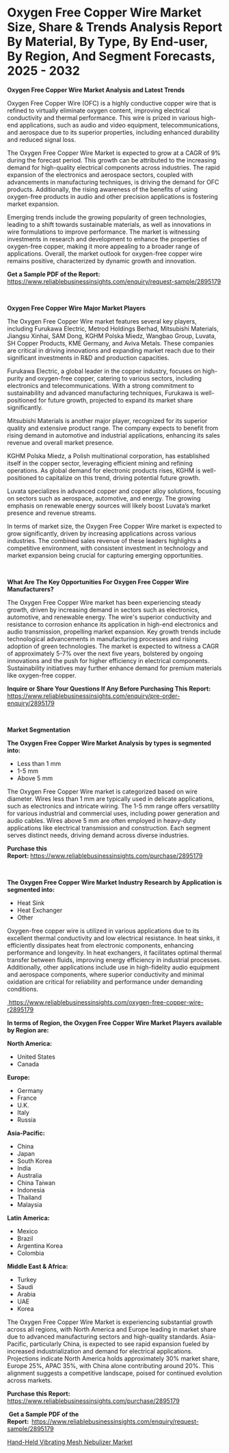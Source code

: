 <p><h1>Oxygen Free Copper Wire Market Size, Share & Trends Analysis Report By Material, By Type, By End-user, By Region, And Segment Forecasts, 2025 - 2032</h1></p><p><strong>Oxygen Free Copper Wire Market Analysis and Latest Trends</strong></p>
<p><p>Oxygen Free Copper Wire (OFC) is a highly conductive copper wire that is refined to virtually eliminate oxygen content, improving electrical conductivity and thermal performance. This wire is prized in various high-end applications, such as audio and video equipment, telecommunications, and aerospace due to its superior properties, including enhanced durability and reduced signal loss.</p><p>The Oxygen Free Copper Wire Market is expected to grow at a CAGR of 9% during the forecast period. This growth can be attributed to the increasing demand for high-quality electrical components across industries. The rapid expansion of the electronics and aerospace sectors, coupled with advancements in manufacturing techniques, is driving the demand for OFC products. Additionally, the rising awareness of the benefits of using oxygen-free products in audio and other precision applications is fostering market expansion.</p><p>Emerging trends include the growing popularity of green technologies, leading to a shift towards sustainable materials, as well as innovations in wire formulations to improve performance. The market is witnessing investments in research and development to enhance the properties of oxygen-free copper, making it more appealing to a broader range of applications. Overall, the market outlook for oxygen-free copper wire remains positive, characterized by dynamic growth and innovation.</p></p>
<p><strong>Get a Sample PDF of the Report:&nbsp;</strong> <a href="https://www.reliablebusinessinsights.com/enquiry/request-sample/2895179?utm_campaign=3278&utm_medium=2&utm_source=Github&utm_content=ia&utm_term=15032025&utm_id=oxygen-free-copper-wire">https://www.reliablebusinessinsights.com/enquiry/request-sample/2895179</a></p>
<p>&nbsp;</p>
<p><strong>Oxygen Free Copper Wire Major Market Players</strong></p>
<p><p>The Oxygen Free Copper Wire market features several key players, including Furukawa Electric, Metrod Holdings Berhad, Mitsubishi Materials, Jiangsu Xinhai, SAM Dong, KGHM Polska Miedz, Wangbao Group, Luvata, SH Copper Products, KME Germany, and Aviva Metals. These companies are critical in driving innovations and expanding market reach due to their significant investments in R&D and production capacities.</p><p>Furukawa Electric, a global leader in the copper industry, focuses on high-purity and oxygen-free copper, catering to various sectors, including electronics and telecommunications. With a strong commitment to sustainability and advanced manufacturing techniques, Furukawa is well-positioned for future growth, projected to expand its market share significantly.</p><p>Mitsubishi Materials is another major player, recognized for its superior quality and extensive product range. The company expects to benefit from rising demand in automotive and industrial applications, enhancing its sales revenue and overall market presence.</p><p>KGHM Polska Miedz, a Polish multinational corporation, has established itself in the copper sector, leveraging efficient mining and refining operations. As global demand for electronic products rises, KGHM is well-positioned to capitalize on this trend, driving potential future growth.</p><p>Luvata specializes in advanced copper and copper alloy solutions, focusing on sectors such as aerospace, automotive, and energy. The growing emphasis on renewable energy sources will likely boost Luvata’s market presence and revenue streams.</p><p>In terms of market size, the Oxygen Free Copper Wire market is expected to grow significantly, driven by increasing applications across various industries. The combined sales revenue of these leaders highlights a competitive environment, with consistent investment in technology and market expansion being crucial for capturing emerging opportunities.</p></p>
<p>&nbsp;</p>
<p><strong>What Are The Key Opportunities For Oxygen Free Copper Wire Manufacturers?</strong></p>
<p><p>The Oxygen Free Copper Wire market has been experiencing steady growth, driven by increasing demand in sectors such as electronics, automotive, and renewable energy. The wire's superior conductivity and resistance to corrosion enhance its application in high-end electronics and audio transmission, propelling market expansion. Key growth trends include technological advancements in manufacturing processes and rising adoption of green technologies. The market is expected to witness a CAGR of approximately 5-7% over the next five years, bolstered by ongoing innovations and the push for higher efficiency in electrical components. Sustainability initiatives may further enhance demand for premium materials like oxygen-free copper.</p></p>
<p><strong>Inquire or Share Your Questions If Any Before Purchasing This Report:</strong> <a href="https://www.reliablebusinessinsights.com/enquiry/pre-order-enquiry/2895179?utm_campaign=3278&utm_medium=2&utm_source=Github&utm_content=ia&utm_term=15032025&utm_id=oxygen-free-copper-wire">https://www.reliablebusinessinsights.com/enquiry/pre-order-enquiry/2895179</a></p>
<p>&nbsp;</p>
<p><strong>Market Segmentation</strong></p>
<p><strong>The Oxygen Free Copper Wire Market Analysis by types is segmented into:</strong></p>
<p><ul><li>Less than 1 mm</li><li>1-5 mm</li><li>Above 5 mm</li></ul></p>
<p><p>The Oxygen Free Copper Wire market is categorized based on wire diameter. Wires less than 1 mm are typically used in delicate applications, such as electronics and intricate wiring. The 1-5 mm range offers versatility for various industrial and commercial uses, including power generation and audio cables. Wires above 5 mm are often employed in heavy-duty applications like electrical transmission and construction. Each segment serves distinct needs, driving demand across diverse industries.</p></p>
<p><strong>Purchase this Report:&nbsp;</strong><a href="https://www.reliablebusinessinsights.com/purchase/2895179?utm_campaign=3278&utm_medium=2&utm_source=Github&utm_content=ia&utm_term=15032025&utm_id=oxygen-free-copper-wire">https://www.reliablebusinessinsights.com/purchase/2895179</a></p>
<p>&nbsp;</p>
<p><strong>The Oxygen Free Copper Wire Market Industry Research by Application is segmented into:</strong></p>
<p><ul><li>Heat Sink</li><li>Heat Exchanger</li><li>Other</li></ul></p>
<p><p>Oxygen-free copper wire is utilized in various applications due to its excellent thermal conductivity and low electrical resistance. In heat sinks, it efficiently dissipates heat from electronic components, enhancing performance and longevity. In heat exchangers, it facilitates optimal thermal transfer between fluids, improving energy efficiency in industrial processes. Additionally, other applications include use in high-fidelity audio equipment and aerospace components, where superior conductivity and minimal oxidation are critical for reliability and performance under demanding conditions.</p></p>
<p><a href="https://www.reliablebusinessinsights.com/oxygen-free-copper-wire-r2895179?utm_campaign=3278&utm_medium=2&utm_source=Github&utm_content=ia&utm_term=15032025&utm_id=oxygen-free-copper-wire">&nbsp;https://www.reliablebusinessinsights.com/oxygen-free-copper-wire-r2895179</a></p>
<p><strong>In terms of Region, the Oxygen Free Copper Wire Market Players available by Region are:</strong></p>
<p>
    <p> <strong> North America: </strong>
        <ul>
            <li>United States</li>
            <li>Canada</li>
        </ul>
        </p> 
    <p> <strong> Europe: </strong>
        <ul>
            <li>Germany</li>
            <li>France</li>
            <li>U.K.</li>
            <li>Italy</li>
            <li>Russia</li>
        </ul>
        </p> 
    <p> <strong> Asia-Pacific: </strong>
        <ul>
            <li>China</li>
            <li>Japan</li>
            <li>South Korea</li>
            <li>India</li>
            <li>Australia</li>
            <li>China Taiwan</li>
            <li>Indonesia</li>
            <li>Thailand</li>
            <li>Malaysia</li>
        </ul>
        </p> 
    <p> <strong> Latin America: </strong>
        <ul>
            <li>Mexico</li>
            <li>Brazil</li>
            <li>Argentina Korea</li>
            <li>Colombia</li>
        </ul>
        </p> 
    <p> <strong> Middle East & Africa: </strong>
        <ul>
            <li>Turkey</li>
            <li>Saudi</li>
            <li>Arabia</li>
            <li>UAE</li>
            <li>Korea</li>
        </ul>
    </p>
    </p>
<p><p>The Oxygen Free Copper Wire Market is experiencing substantial growth across all regions, with North America and Europe leading in market share due to advanced manufacturing sectors and high-quality standards. Asia-Pacific, particularly China, is expected to see rapid expansion fueled by increased industrialization and demand for electrical applications. Projections indicate North America holds approximately 30% market share, Europe 25%, APAC 35%, with China alone contributing around 20%. This alignment suggests a competitive landscape, poised for continued evolution across markets.</p></p>
<p><strong>Purchase this Report: </strong><a href="https://www.reliablebusinessinsights.com/purchase/2895179?utm_campaign=3278&utm_medium=2&utm_source=Github&utm_content=ia&utm_term=15032025&utm_id=oxygen-free-copper-wire">https://www.reliablebusinessinsights.com/purchase/2895179</a></p>
<p>&nbsp;<strong>Get a Sample PDF of the Report:&nbsp;&nbsp;</strong><a href="https://www.reliablebusinessinsights.com/enquiry/request-sample/2895179?utm_campaign=3278&utm_medium=2&utm_source=Github&utm_content=ia&utm_term=15032025&utm_id=oxygen-free-copper-wire">https://www.reliablebusinessinsights.com/enquiry/request-sample/2895179</a></p>
<p><strong></strong></p>
<p><p><a href="https://github.com/rrosasdaunas/Market-Research-Report-List-1/blob/main/hand-held-vibrating-mesh-nebulizer-market.md?utm_campaign=3278&utm_medium=2&utm_source=Github&utm_content=ia&utm_term=15032025&utm_id=oxygen-free-copper-wire">Hand-Held Vibrating Mesh Nebulizer Market</a></p></p>